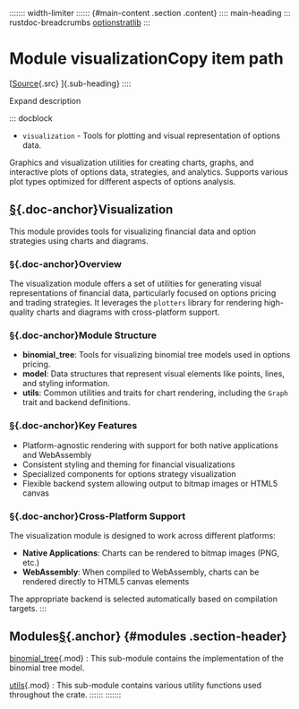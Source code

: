 ::::::: width-limiter
:::::: {#main-content .section .content}
:::: main-heading
::: rustdoc-breadcrumbs
[optionstratlib](../index.html)
:::

# Module visualizationCopy item path

[[Source](../../src/optionstratlib/visualization/mod.rs.html#1-42){.src}
]{.sub-heading}
::::

Expand description

::: docblock
- `visualization` - Tools for plotting and visual representation of
  options data.

Graphics and visualization utilities for creating charts, graphs, and
interactive plots of options data, strategies, and analytics. Supports
various plot types optimized for different aspects of options analysis.

## [§](#visualization){.doc-anchor}Visualization

This module provides tools for visualizing financial data and option
strategies using charts and diagrams.

### [§](#overview){.doc-anchor}Overview

The visualization module offers a set of utilities for generating visual
representations of financial data, particularly focused on options
pricing and trading strategies. It leverages the `plotters` library for
rendering high-quality charts and diagrams with cross-platform support.

### [§](#module-structure){.doc-anchor}Module Structure

- **binomial_tree**: Tools for visualizing binomial tree models used in
  options pricing.
- **model**: Data structures that represent visual elements like points,
  lines, and styling information.
- **utils**: Common utilities and traits for chart rendering, including
  the `Graph` trait and backend definitions.

### [§](#key-features){.doc-anchor}Key Features

- Platform-agnostic rendering with support for both native applications
  and WebAssembly
- Consistent styling and theming for financial visualizations
- Specialized components for options strategy visualization
- Flexible backend system allowing output to bitmap images or HTML5
  canvas

### [§](#cross-platform-support){.doc-anchor}Cross-Platform Support

The visualization module is designed to work across different platforms:

- **Native Applications**: Charts can be rendered to bitmap images (PNG,
  etc.)
- **WebAssembly**: When compiled to WebAssembly, charts can be rendered
  directly to HTML5 canvas elements

The appropriate backend is selected automatically based on compilation
targets.
:::

## Modules[§](#modules){.anchor} {#modules .section-header}

[binomial_tree](binomial_tree/index.html "mod optionstratlib::visualization::binomial_tree"){.mod}
:   This sub-module contains the implementation of the binomial tree
    model.

[utils](utils/index.html "mod optionstratlib::visualization::utils"){.mod}
:   This sub-module contains various utility functions used throughout
    the crate.
::::::
:::::::
